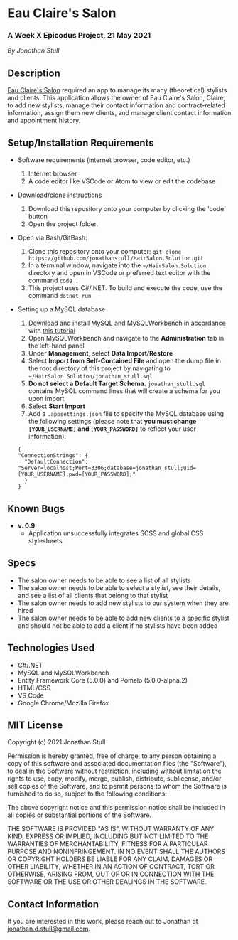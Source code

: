 # Eau Claire's Salon

### A Week X Epicodus Project, 21 May 2021

_By Jonathan Stull_

## **Description**

[Eau Claire's Salon](https://github.com/jonathanstull/HairSalon.Solution.git) required an app to manage its many (theoretical) stylists and clients. This application allows the owner of Eau Claire's Salon, Claire, to add new stylists, manage their contact information and contract-related information, assign them new clients, and manage client contact information and appointment history.

## **Setup/Installation Requirements**

* Software requirements (internet browser, code editor, etc.)
  1. Internet browser
  2. A code editor like VSCode or Atom to view or edit the codebase

* Download/clone instructions
  1. Download this repository onto your computer by clicking the 'code' button
  2. Open the project folder.

* Open via Bash/GitBash:
  1. Clone this repository onto your computer: `git clone https://github.com/jonathanstull/HairSalon.Solution.git`
  2. In a terminal window, navigate into the `~/HairSalon.Solution` directory and open in VSCode or preferred text editor with the command `code .`
  3. This project uses C#/.NET. To build and execute the code, use the command `dotnet run`

* Setting up a MySQL database
  1. Download and install MySQL and MySQLWorkbench in accordance with [this tutorial](https://www.learnhowtoprogram.com/c-and-net/getting-started-with-c/installing-and-configuring-mysql)
  2. Open MySQLWorkbench and navigate to the **Administration** tab in the left-hand panel
  3. Under **Management**, select **Data Import/Restore**
  4. Select **Import from Self-Contained File** and open the dump file in the root directory of this project by navigating to `~/HairSalon.Solution/jonathan_stull.sql`
  5. **Do not select a Default Target Schema.** `jonathan_stull.sql` contains MySQL command lines that will create a schema for you upon import
  6. Select **Start Import**
  7. Add a `.appsettings.json` file to specify the MySQL database using the following settings (please note that **you must change `[YOUR_USERNAME]` and `[YOUR_PASSWORD]`** to reflect your user information):
  
    ```
    {
    "ConnectionStrings": {
      "DefaultConnection": "Server=localhost;Port=3306;database=jonathan_stull;uid=[YOUR_USERNAME];pwd=[YOUR_PASSWORD];"
      }
    }
    ```


## **Known Bugs**

* **v. 0.9**
  * Application unsuccessfully integrates SCSS and global CSS stylesheets

## **Specs**

* The salon owner needs to be able to see a list of all stylists
* The salon owner needs to be able to select a stylist, see their details, and see a list of all clients that belong to that stylist
* The salon owner needs to add new stylists to our system when they are hired
* The salon owner needs to be able to add new clients to a specific stylist and should not be able to add a client if no stylists have been added

## **Technologies Used**

* C#/.NET
* MySQL and MySQLWorkbench
* Entity Framework Core (5.0.0) and Pomelo (5.0.0-alpha.2)
* HTML/CSS
* VS Code
* Google Chrome/Mozilla Firefox

## **MIT License**

Copyright (c) 2021 Jonathan Stull

Permission is hereby granted, free of charge, to any person obtaining a copy of this software and associated documentation files (the "Software"), to deal in the Software without restriction, including without limitation the rights to use, copy, modify, merge, publish, distribute, sublicense, and/or sell copies of the Software, and to permit persons to whom the Software is furnished to do so, subject to the following conditions:

The above copyright notice and this permission notice shall be included in all copies or substantial portions of the Software.

THE SOFTWARE IS PROVIDED "AS IS", WITHOUT WARRANTY OF ANY KIND, EXPRESS OR IMPLIED, INCLUDING BUT NOT LIMITED TO THE WARRANTIES OF MERCHANTABILITY, FITNESS FOR A PARTICULAR PURPOSE AND NONINFRINGEMENT. IN NO EVENT SHALL THE AUTHORS OR COPYRIGHT HOLDERS BE LIABLE FOR ANY CLAIM, DAMAGES OR OTHER LIABILITY, WHETHER IN AN ACTION OF CONTRACT, TORT OR OTHERWISE, ARISING FROM,
OUT OF OR IN CONNECTION WITH THE SOFTWARE OR THE USE OR OTHER DEALINGS IN THE SOFTWARE.

## **Contact Information**

If you are interested in this work, please reach out to Jonathan at <jonathan.d.stull@gmail.com>.